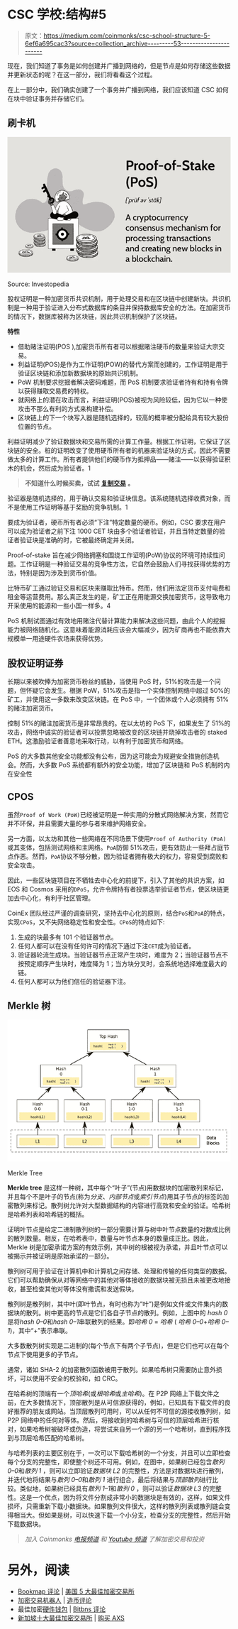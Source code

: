 # CSC 学校:结构#5

> 原文：<https://medium.com/coinmonks/csc-school-structure-5-6ef6a695cac3?source=collection_archive---------53----------------------->

现在，我们知道了事务是如何创建并广播到网络的，但是节点是如何存储这些数据并更新状态的呢？在这一部分，我们将看看这个过程。

在上一部分中，我们确实创建了一个事务并广播到网络，我们应该知道 CSC 如何在块中验证事务并存储它们。

## 刷卡机

![](img/92140083c704f49ebbf38c83a5881120.png)

Source: Investopedia

股权证明是一种加密货币共识机制，用于处理交易和在区块链中创建新块。共识机制是一种用于验证进入分布式数据库的条目并保持数据库安全的方法。在加密货币的情况下，数据库被称为区块链，因此共识机制保护了区块链。

**特性**

*   借助赌注证明(POS ),加密货币所有者可以根据赌注硬币的数量来验证大宗交易。
*   利益证明(POS)是作为工作证明(POW)的替代方案而创建的，工作证明是用于验证区块链和添加新数据块的原始共识机制。
*   PoW 机制要求挖掘者解决密码难题，而 PoS 机制要求验证者持有和持有令牌以获得赚取交易费的特权。
*   就网络上的潜在攻击而言，利益证明(POS)被视为风险较低，因为它以一种使攻击不那么有利的方式来构建补偿。
*   区块链上的下一个块写入器是随机选择的，较高的概率被分配给具有较大股份位置的节点。

利益证明减少了验证数据块和交易所需的计算工作量。根据工作证明，它保证了区块链的安全。桩的证明改变了使用硬币所有者的机器来验证块的方式，因此不需要做太多的计算工作。所有者提供他们的硬币作为抵押品——赌注——以获得验证积木的机会，然后成为验证者。1

> **不知道什么时候买卖，试试** [**复制交易**](http://coincodecap.com/go/bityard) **。**

验证器是随机选择的，用于确认交易和验证块信息。该系统随机选择收费对象，而不是使用工作证明等基于奖励的竞争机制。1

要成为验证者，硬币所有者必须“下注”特定数量的硬币。例如，CSC 要求在用户可以成为验证者之前下注 1000 CET 块由多个验证者验证，并且当特定数量的验证者验证块是准确的时，它被最终确定并关闭。

Proof-of-stake 旨在减少网络拥塞和围绕工作证明(PoW)协议的环境可持续性问题。工作证明是一种验证交易的竞争性方法，它自然会鼓励人们寻找获得优势的方法，特别是因为涉及到货币价值。

比特币矿工通过验证交易和区块来赚取比特币。然而，他们用法定货币支付电费和租金等运营费用。那么真正发生的是，矿工正在用能源交换加密货币，这导致电力开采使用的能源和一些小国一样多。4

PoS 机制试图通过有效地用赌注代替计算能力来解决这些问题，由此个人的挖掘能力被网络随机化。这意味着能源消耗应该会大幅减少，因为矿商再也不能依靠大规模单一用途硬件农场来获得优势。

## 股权证明证券

长期以来被吹捧为加密货币粉丝的威胁，当使用 PoS 时，51%的攻击是一个问题，但怀疑它会发生。根据 PoW，51%攻击是指一个实体控制网络中超过 50%的矿工，并使用这一多数来改变区块链。在 PoS 中，一个团体或个人必须拥有 51%的赌注加密货币。

控制 51%的赌注加密货币是非常昂贵的。在以太坊的 PoS 下，如果发生了 51%的攻击，网络中诚实的验证者可以投票忽略被改变的区块链并烧掉攻击者的 staked ETH。这激励验证者善意地采取行动，以有利于加密货币和网络。

PoS 的大多数其他安全功能都没有公布，因为这可能会为规避安全措施创造机会。然而，大多数 PoS 系统都有额外的安全功能，增加了区块链和 PoS 机制的内在安全性

## CPOS

虽然`Proof of Work (PoW)`已经被证明是一种实用的分散式网络解决方案，然而它并不环保，并且需要大量的参与者来维护网络安全。

另一方面，以太坊和其他一些网络在不同场景下使用`Proof of Authority (PoA)`或其变体，包括测试网络和主网络。`PoA`防御 51%攻击，更有效防止一些拜占庭节点作恶。然而，`PoA`协议不够分散，因为验证者拥有极大的权力，容易受到腐败和安全攻击。

因此，一些区块链项目在不牺牲去中心化的前提下，引入了其他的共识方案，如 EOS 和 Cosmos 采用的`DPoS`，允许令牌持有者投票选举验证者节点，使区块链更加去中心化，有利于社区管理。

CoinEx 团队经过严谨的调查研究，坚持去中心化的原则，结合`PoS`和`PoA`的特点，实现`CPoS`，又不失网络稳定性和安全性。`CPoS`的特点如下:

1.  生成的块最多有 101 个验证器节点。
2.  任何人都可以在没有任何许可的情况下通过下注`CET`成为验证者。
3.  验证器轮流生成块。当验证器节点正常产生块时，难度为 2；当验证器节点不按预定顺序产生块时，难度降为 1；当方块分叉时，会系统地选择难度最大的链。
4.  任何人都可以为他们信任的验证器下注。

## Merkle 树

![](img/40ec19c6268fceacafc5ad33c3e22144.png)

Merkle Tree

**Merkle tree** 是这样一种树，其中每个“叶子”(节点)用数据块的加密散列来标记，并且每个不是叶子的节点(称为*分支*、*内部节点*或*索引节点*)用其子节点的标签的加密散列来标记。散列树允许对大型数据结构的内容进行高效和安全的验证。哈希树是哈希列表和哈希链的概括。

证明叶节点是给定二进制散列树的一部分需要计算与树中叶节点数量的对数成比例的散列数量。相反，在哈希表中，数量与叶节点本身的数量成正比。因此，Merkle 树是加密承诺方案的有效示例，其中树的根被视为承诺，并且叶节点可以被揭示并被证明是原始承诺的一部分。

散列树可用于验证在计算机中和计算机之间存储、处理和传输的任何类型的数据。它们可以帮助确保从对等网络中的其他对等体接收的数据块被无损且未被更改地接收，甚至检查其他对等体没有撒谎和发送假块。

散列树是散列树，其中叶(即叶节点，有时也称为“叶”)是例如文件或文件集内的数据块的散列。树中更高的节点是它们各自子节点的散列。例如，上图中的 *hash 0* 是将*hash 0–0*和*hash 0–1*串联散列的结果。即*哈希 0* = *哈希* ( *哈希 0–0*+*哈希 0–1*)，其中“+”表示串联。

大多数散列树实现是二进制的(每个节点下有两个子节点)，但是它们也可以在每个节点下使用更多的子节点。

通常，诸如 SHA-2 的加密散列函数被用于散列。如果哈希树只需要防止意外损坏，可以使用不安全的校验和，如 CRC。

在哈希树的顶端有一个*顶哈希*(或*根哈希*或*主哈希*)。在 P2P 网络上下载文件之前，在大多数情况下，顶部散列是从可信源获得的，例如，已知具有下载文件的良好推荐的朋友或网站。当顶层散列可用时，可以从任何不可信的源接收散列树，如 P2P 网络中的任何对等体。然后，将接收到的哈希树与可信的顶层哈希进行核对，如果哈希树被破坏或伪造，将尝试来自另一个源的另一个哈希树，直到程序找到与顶层哈希匹配的哈希树。

与哈希列表的主要区别在于，一次可以下载哈希树的一个分支，并且可以立即检查每个分支的完整性，即使整个树还不可用。例如，在图中，如果树已经包含*散列 0–0*和*散列 1* ，则可以立即验证*数据块 L2* 的完整性，方法是对数据块进行散列，并迭代地将结果与*散列 0–0*和*散列 1* 进行组合，最后将结果与*顶部散列*进行比较。类似地，如果树已经具有*散列 1–1*和*散列 0* ，则可以验证*数据块 L3* 的完整性。这是一个优点，因为将文件分割成非常小的数据块是有效的，这样，如果文件损坏，只需重新下载小数据块。如果散列文件很大，这样的散列列表或散列链会变得相当大。但如果是树，可以快速下载一个小分支，检查分支的完整性，然后开始下载数据块。

> *加入 Coinmonks* [*电报频道*](https://t.me/coincodecap) *和* [*Youtube 频道*](https://www.youtube.com/c/coinmonks/videos) *了解加密交易和投资*

# 另外，阅读

*   [Bookmap 评论](https://coincodecap.com/bookmap-review-2021-best-trading-software) | [美国 5 大最佳加密交易所](https://coincodecap.com/crypto-exchange-usa)
*   [加密交易机器人](/coinmonks/crypto-trading-bot-c2ffce8acb2a) | [造币评论](https://coincodecap.com/coingate-review)
*   最佳加密[硬件钱包](/coinmonks/hardware-wallets-dfa1211730c6) | [Bitbns 评论](/coinmonks/bitbns-review-38256a07e161)
*   [新加坡十大最佳加密交易所](https://coincodecap.com/crypto-exchange-in-singapore) | [购买 AXS](https://coincodecap.com/buy-axs-token)